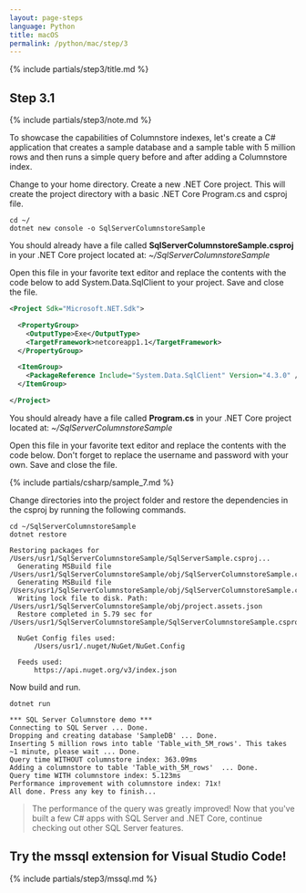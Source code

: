 ```yaml
---
layout: page-steps
language: Python
title: macOS
permalink: /python/mac/step/3
---
```


{% include partials/step3/title.md %}

## Step 3.1
{% include partials/step3/note.md %}

To showcase the capabilities of Columnstore indexes, let's create a C# application that creates a sample database and a sample table with 5 million rows and then runs a simple query before and after adding a Columnstore index.

Change to your home directory. Create a new .NET Core project. This will create the project directory with a basic .NET Core Program.cs and csproj file.

```terminal
cd ~/
dotnet new console -o SqlServerColumnstoreSample
```

You should already have a file called **SqlServerColumnstoreSample.csproj** in your .NET Core project located at: _~/SqlServerColumnstoreSample_

Open this file in your favorite text editor and replace the contents with the code below to add System.Data.SqlClient to your project. Save and close the file.

```xml
<Project Sdk="Microsoft.NET.Sdk">

  <PropertyGroup>
    <OutputType>Exe</OutputType>
    <TargetFramework>netcoreapp1.1</TargetFramework>
  </PropertyGroup>

  <ItemGroup>
    <PackageReference Include="System.Data.SqlClient" Version="4.3.0" />
  </ItemGroup>

</Project>
```

You should already have a file called **Program.cs** in your .NET Core project located at: _~/SqlServerColumnstoreSample_

Open this file in your favorite text editor and replace the contents with the code below. Don't forget to replace the username and password with your own. Save and close the file.

{% include partials/csharp/sample_7.md %}

Change directories into the project folder and restore the dependencies in the csproj by running the following commands.

```terminal
cd ~/SqlServerColumnstoreSample
dotnet restore
```

```results
Restoring packages for /Users/usr1/SqlServerColumnstoreSample/SqlServerSample.csproj...
  Generating MSBuild file /Users/usr1/SqlServerColumnstoreSample/obj/SqlServerColumnstoreSample.csproj.nuget.g.props.
  Generating MSBuild file /Users/usr1/SqlServerColumnstoreSample/obj/SqlServerColumnstoreSample.csproj.nuget.g.targets.
  Writing lock file to disk. Path: /Users/usr1/SqlServerColumnstoreSample/obj/project.assets.json
  Restore completed in 5.79 sec for /Users/usr1/SqlServerColumnstoreSample/SqlServerColumnstoreSample.csproj.

  NuGet Config files used:
      /Users/usr1/.nuget/NuGet/NuGet.Config

  Feeds used:
      https://api.nuget.org/v3/index.json
```

Now build and run.
```terminal
dotnet run
```

```results
*** SQL Server Columnstore demo ***
Connecting to SQL Server ... Done.
Dropping and creating database 'SampleDB' ... Done.
Inserting 5 million rows into table 'Table_with_5M_rows'. This takes ~1 minute, please wait ... Done.
Query time WITHOUT columnstore index: 363.09ms
Adding a columnstore to table 'Table_with_5M_rows'  ... Done.
Query time WITH columnstore index: 5.123ms
Performance improvement with columnstore index: 71x!
All done. Press any key to finish...
```

> The performance of the query was greatly improved! 
Now that you've built a few C# apps with SQL Server and .NET Core, continue checking out other SQL Server features.

## Try the mssql extension for Visual Studio Code!
{% include partials/step3/mssql.md %}
